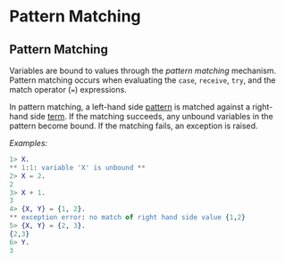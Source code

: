 <!--
%CopyrightBegin%

SPDX-License-Identifier: Apache-2.0

Copyright Ericsson AB 2023-2024. All Rights Reserved.

Licensed under the Apache License, Version 2.0 (the "License");
you may not use this file except in compliance with the License.
You may obtain a copy of the License at

    http://www.apache.org/licenses/LICENSE-2.0

Unless required by applicable law or agreed to in writing, software
distributed under the License is distributed on an "AS IS" BASIS,
WITHOUT WARRANTIES OR CONDITIONS OF ANY KIND, either express or implied.
See the License for the specific language governing permissions and
limitations under the License.

%CopyrightEnd%
-->
# Pattern Matching

## Pattern Matching

Variables are bound to values through the _pattern matching_ mechanism. Pattern
matching occurs when evaluating the `case`, `receive`, `try`, and
the match operator (`=`) expressions.

In pattern matching, a left-hand side [pattern](expressions.md#patterns) is
matched against a right-hand side [term](expressions.md#terms). If the matching
succeeds, any unbound variables in the pattern become bound. If the matching
fails, an exception is raised.

_Examples:_

```erlang
1> X.
** 1:1: variable 'X' is unbound **
2> X = 2.
2
3> X + 1.
3
4> {X, Y} = {1, 2}.
** exception error: no match of right hand side value {1,2}
5> {X, Y} = {2, 3}.
{2,3}
6> Y.
3
```
